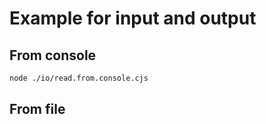 # Example for input and output

## From console

```sh
node ./io/read.from.console.cjs
```

## From file
